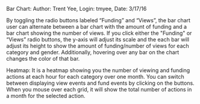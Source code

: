 Bar Chart:
Author: Trent Yee,
Login: tmyee,
Date: 3/17/16

By toggling the radio buttons labeled “Funding” and “Views”, the bar chart user can alternate between a bar chart with the amount of funding and a bar chart showing the number of views. If you click either the "Funding" or “Views” radio buttons, the y-axis will adjust its scale and the each bar will adjust its height to show the amount of funding/number of views for each category and gender. Additionally, hovering over any bar on the chart changes the color of that bar.


Heatmap:
It is a heatmap showing you the number of viewing and funding actions at each hour for each category over one month. You can switch between displaying view events and fund events by clicking on the buttons. When you mouse over each grid, it will show the total number of actions in a month for the selected action. 



